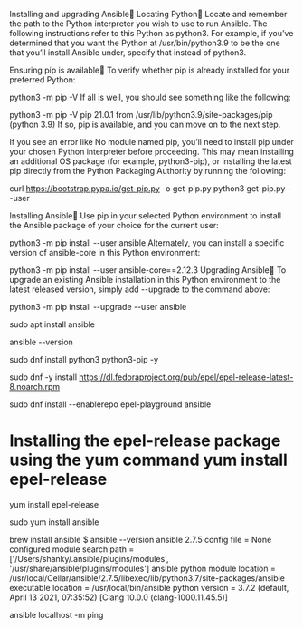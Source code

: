 
Installing and upgrading Ansible
Locating Python
Locate and remember the path to the Python interpreter you wish to use to run Ansible. The following instructions refer to this Python as python3. For example, if you’ve determined that you want the Python at /usr/bin/python3.9 to be the one that you’ll install Ansible under, specify that instead of python3.

Ensuring pip is available
To verify whether pip is already installed for your preferred Python:

python3 -m pip -V
If all is well, you should see something like the following:

python3 -m pip -V
pip 21.0.1 from /usr/lib/python3.9/site-packages/pip (python 3.9)
If so, pip is available, and you can move on to the next step.

If you see an error like No module named pip, you’ll need to install pip under your chosen Python interpreter before proceeding. This may mean installing an additional OS package (for example, python3-pip), or installing the latest pip directly from the Python Packaging Authority by running the following:

curl https://bootstrap.pypa.io/get-pip.py -o get-pip.py
python3 get-pip.py --user


Installing Ansible
Use pip in your selected Python environment to install the Ansible package of your choice for the current user:

python3 -m pip install --user ansible
Alternately, you can install a specific version of ansible-core in this Python environment:

python3 -m pip install --user ansible-core==2.12.3
Upgrading Ansible
To upgrade an existing Ansible installation in this Python environment to the latest released version, simply add --upgrade to the command above:

python3 -m pip install --upgrade --user ansible




sudo apt install ansible


ansible --version



sudo dnf install python3 python3-pip -y



sudo dnf -y install https://dl.fedoraproject.org/pub/epel/epel-release-latest-8.noarch.rpm

sudo dnf install  --enablerepo epel-playground  ansible

# Installing the epel-release package using the yum command yum install epel-release
yum install epel-release

sudo yum install ansible

brew install ansible
$ ansible --version
ansible 2.7.5
  config file = None
  configured module search path = ['/Users/shanky/.ansible/plugins/modules', '/usr/share/ansible/plugins/modules']
  ansible python module location = /usr/local/Cellar/ansible/2.7.5/libexec/lib/python3.7/site-packages/ansible
  executable location = /usr/local/bin/ansible
  python version = 3.7.2 (default, April 13 2021, 07:35:52) [Clang 10.0.0 (clang-1000.11.45.5)]


ansible localhost  -m ping
